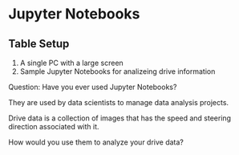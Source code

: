 # Jupyter Notebooks

## Table Setup

1. A single PC with a large screen
2. Sample Jupyter Notebooks for analizeing drive information

Question: Have you ever used Jupyter Notebooks?

They are used by data scientists to manage data analysis projects.

Drive data is a collection of images that has the speed and steering direction associated with it.

How would you use them to analyze your drive data?
